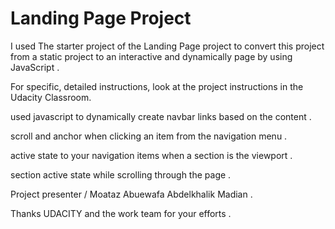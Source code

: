 # Landing Page Project



I used The starter project  of the Landing Page project to convert this project from a static project to an interactive and dynamically page by using JavaScript .

For specific, detailed instructions, look at the project instructions in the Udacity Classroom.

used javascript to dynamically create navbar links based on the content .

scroll and anchor when clicking an item from the navigation menu .

active state to your navigation items   when a section is the viewport .

section active state while scrolling through the page .

Project presenter / Moataz Abuewafa Abdelkhalik Madian .

Thanks UDACITY and the work team for your efforts .